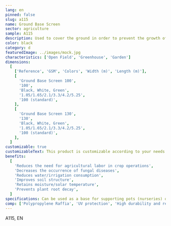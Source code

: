 ```yaml
---
lang: en
pinned: false
slug: a115
name: Ground Base Screen
sector: agriculture
sample: A115
description: Used to cover the ground in order to prevent the growth of weeds.
color: black
category: d
featuredImage: ../images/mock.jpg
characteristics: ['Open Field', 'Greenhouse', 'Garden']
dimensions:
  [
    ['Reference', 'GSM', 'Colors', 'Width (m)', 'Length (m)'],
    [
      'Ground Base Screen 100',
      '100',
      'Black, White, Green',
      '1.05/1.65/2.1/3.3/4.2/5.25',
      '100 (standard)',
    ],
    [
      'Ground Base Screen 130',
      '130',
      'Black, White, Green',
      '1.05/1.65/2.1/3.3/4.2/5.25',
      '100 (standard)',
    ],
  ]
customizable: true
customizableText: This product is customizable according to your needs. Contact us for more information.
benefits:
  [
    'Reduces the need for agricultural labor in crop operations',
    'Decreases the occurrence of fungal diseases',
    'Reduces water/irrigation consumption',
    'Improves soil structure',
    'Retains moisture/solar temperature',
    'Prevents plant root decay',
  ]
specifications: Can be used as a base for supporting pots (nurseries) or directly placed on the soil after preparation.
comp: ['Polypropylene Raffia', 'UV protection', 'High durability and resistance']
---
```


A115, EN
